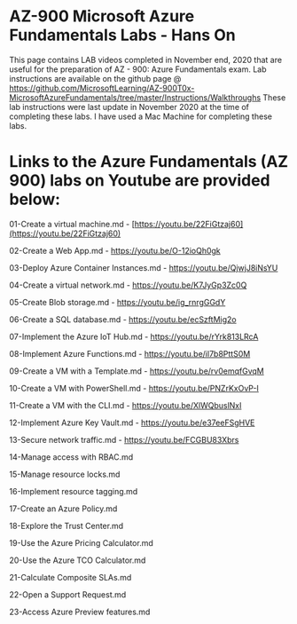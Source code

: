 AZ-900 Microsoft Azure Fundamentals Labs - Hans On 
===========================================
This page contains LAB videos completed in November end, 2020 that are useful for the preparation of AZ - 900: Azure Fundamentals exam.
Lab instructions are available on the github page @ https://github.com/MicrosoftLearning/AZ-900T0x-MicrosoftAzureFundamentals/tree/master/Instructions/Walkthroughs
These lab instructions were last update in November 2020 at the time of completing these labs. I have used a Mac Machine for completing these labs.

Links to the Azure Fundamentals (AZ 900) labs on Youtube are provided below:
===============================================

01-Create a virtual machine.md - [https://youtu.be/22FiGtzaj60](https://youtu.be/22FiGtzaj60)

02-Create a Web App.md - https://youtu.be/O-12ioQh0gk

03-Deploy Azure Container Instances.md - https://youtu.be/QjwjJ8iNsYU

04-Create a virtual network.md - https://youtu.be/K7JyGp3Zc0Q

05-Create Blob storage.md - https://youtu.be/ig_rnrgGGdY

06-Create a SQL database.md - https://youtu.be/ecSzftMig2o

07-Implement the Azure IoT Hub.md - https://youtu.be/rYrk813LRcA

08-Implement Azure Functions.md - https://youtu.be/il7b8PttS0M

09-Create a VM with a Template.md - https://youtu.be/rv0emqfGvqM

10-Create a VM with PowerShell.md - https://youtu.be/PNZrKxOvP-I

11-Create a VM with the CLI.md - https://youtu.be/XlWQbuslNxI

12-Implement Azure Key Vault.md - https://youtu.be/e37eeFSgHVE

13-Secure network traffic.md - https://youtu.be/FCGBU83Xbrs

14-Manage access with RBAC.md

15-Manage resource locks.md

16-Implement resource tagging.md

17-Create an Azure Policy.md

18-Explore the Trust Center.md

19-Use the Azure Pricing Calculator.md

20-Use the Azure TCO Calculator.md

21-Calculate Composite SLAs.md

22-Open a Support Request.md

23-Access Azure Preview features.md
